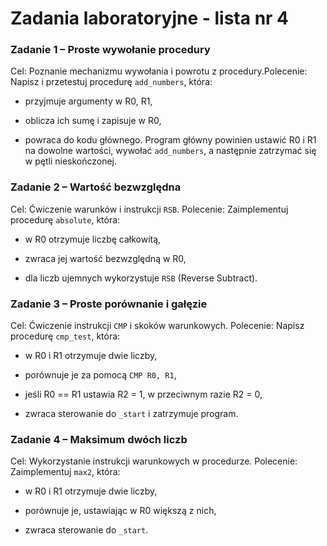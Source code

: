 # Zadania laboratoryjne - lista nr 4

### Zadanie 1 – Proste wywołanie procedury

Cel: Poznanie mechanizmu wywołania i powrotu z procedury.Polecenie: Napisz i przetestuj procedurę `add_numbers`, która:

* przyjmuje argumenty w R0, R1,

* oblicza ich sumę i zapisuje w R0,

* powraca do kodu głównego. Program główny powinien ustawić R0 i R1 na dowolne wartości, wywołać `add_numbers`, a następnie zatrzymać się w pętli nieskończonej.

### Zadanie 2 – Wartość bezwzględna

Cel: Ćwiczenie warunków i instrukcji `RSB`.
Polecenie: Zaimplementuj procedurę `absolute`, która:

* w R0 otrzymuje liczbę całkowitą,

* zwraca jej wartość bezwzględną w R0,

* dla liczb ujemnych wykorzystuje `RSB` (Reverse Subtract).

### Zadanie 3 – Proste porównanie i gałęzie

Cel: Ćwiczenie instrukcji `CMP` i skoków warunkowych.
Polecenie: Napisz procedurę `cmp_test`, która:

* w R0 i R1 otrzymuje dwie liczby,

* porównuje je za pomocą `CMP R0, R1`,

* jeśli R0 == R1 ustawia R2 = 1, w przeciwnym razie R2 = 0,

* zwraca sterowanie do `_start` i zatrzymuje program.

### Zadanie 4 – Maksimum dwóch liczb

Cel: Wykorzystanie instrukcji warunkowych w procedurze.
Polecenie: Zaimplementuj `max2`, która:

- w R0 i R1 otrzymuje dwie liczby,

- porównuje je, ustawiając w R0 większą z nich,

- zwraca sterowanie do `_start`.